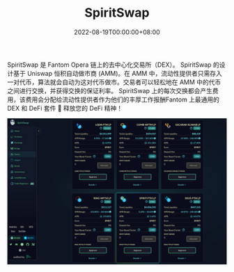 ﻿---
title: "SpiritSwap"
description: "Fantom 上最通用的 DEX 和 DeFi 套件🚀
释放你的 DeFi 精神！"
date: 2022-08-19T00:00:00+08:00
lastmod: 2022-08-19T00:00:00+08:00
draft: false
authors: ["boogArno"]
featuredImage: "spiritswap.png"
tags: ["DeFi","SpiritSwap"]
categories: ["nfts"]
nfts: ["DeFi"]
blockchain: "Fantom"
website: "https://app.spiritswap.finance/"
twitter: "https://twitter.com/Spirit_Swap"
discord: "https://discord.com/invite/8FGd4nFQdT"
telegram: "https://t.me/spirit_swap"
github: "https://github.com/Layer3Org/spiritswap-core/"
youtube: ""
twitch: ""
facebook: ""
instagram: ""
reddit: ""
medium: "https://spiritswap.medium.com/"
steam: ""
gitbook: ""
googleplay: ""
appstore: ""
status: "Live"
weight: 
lightgallery: true
toc: true
pinned: false
recommend: false
recommend1: false
---

SpiritSwap 是 Fantom Opera 链上的去中心化交易所（DEX）。 SpiritSwap 的设计基于 Uniswap 恒积自动做市商 (AMM)。在 AMM 中，流动性提供者只需存入一对代币，算法就会自动为这对代币做市。交易者可以轻松地在 AMM 中的代币之间进行交换，并获得交换的保证利率。 SpiritSwap 上的每次交换都会产生费用，该费用会分配给流动性提供者作为他们的丰厚工作报酬Fantom 上最通用的 DEX 和 DeFi 套件 🚀 释放您的 DeFi 精神！

![spiritswap-dapp-defi-fantom-image2_047fe5a92b6f5840d640d3f8380deea3](spiritswap-dapp-defi-fantom-image2_047fe5a92b6f5840d640d3f8380deea3.png)